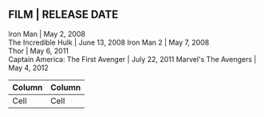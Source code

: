 FILM                               | RELEASE DATE  
----------------------------------------------------
Iron Man                           | May 2, 2008   
The Incredible Hulk                | June 13, 2008 
Iron Man 2                         | May 7, 2008   
Thor                               | May 6, 2011   
Captain America: The First Avenger | July 22, 2011 
Marvel's The Avengers              | May 4, 2012   



Column | Column
------ | ------
Cell   | Cell  